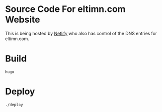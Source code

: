 # Source Code For eltimn.com Website

This is being hosted by [Netlify](https://app.netlify.com/) who also has control of the DNS entries for eltimn.com.

# Build

```shell
hugo
```

# Deploy

```shell
./deploy
```
